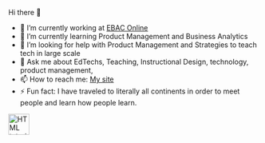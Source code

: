 Hi there 👋


- 🔭 I’m currently working at [EBAC Online](https://ebaconline.com.br/) 
- 🌱 I’m currently learning Product Management and Business Analytics
- 🤔 I’m looking for help with Product Management and Strategies to teach tech in large scale
- 💬 Ask me about EdTechs, Teaching, Instructional Design, technology, product management, 
- 📫 How to reach me: [My site](https://alandantas.net)
- ⚡ Fun fact: I have traveled to literally all continents in order to meet people and learn how people learn.



<a href="https://www.linkedin.com/in/alandantas-edtech/"><img src="https://img.shields.io/badge/LinkedIn-0077B5?style=for-the-badge&logo=linkedin&logoColor=white" alt="HTML tutorial" style="width:42px;height:42px;"></a>
